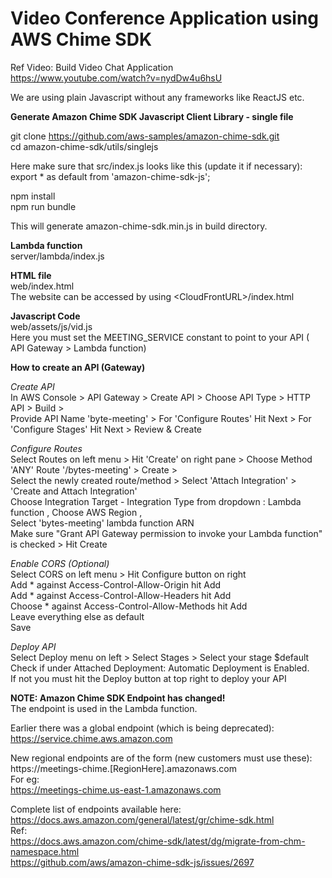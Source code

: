 <h1>Video Conference Application using AWS Chime SDK</h1>

Ref Video: Build Video Chat Application <br>
https://www.youtube.com/watch?v=nydDw4u6hsU 

We are using plain Javascript without any frameworks like ReactJS etc.

**Generate Amazon Chime SDK Javascript Client Library - single file** <br>

git clone https://github.com/aws-samples/amazon-chime-sdk.git <br>
cd amazon-chime-sdk/utils/singlejs

Here make sure that src/index.js looks like this (update it if necessary): <br>
export * as default from 'amazon-chime-sdk-js';

npm install <br>
npm run bundle

This will generate amazon-chime-sdk.min.js in build directory.

**Lambda function** <br>
server/lambda/index.js

**HTML file** <br>
web/index.html<br>
The website can be accessed by using &lt;CloudFrontURL&gt;/index.html

**Javascript Code** <br>
web/assets/js/vid.js<br>
Here you must set the MEETING_SERVICE constant to point to your API ( API Gateway > Lambda function)

**How to create an API (Gateway)**

_Create API_ <br>
In AWS Console > API Gateway > Create API > Choose API Type > HTTP API > Build > <br>
Provide API Name 'byte-meeting' > For 'Configure Routes' Hit Next > For 'Configure Stages' Hit Next > Review & Create 

_Configure Routes_ <br>
Select Routes on left menu > Hit 'Create' on right pane > Choose Method 'ANY' Route '/bytes-meeting' > Create > <br>
Select the newly created route/method > Select 'Attach Integration' > 'Create and Attach Integration' <br>
Choose Integration Target - Integration Type from dropdown : Lambda function , Choose AWS Region , <br>
Select 'bytes-meeting' lambda function ARN <br>
Make sure "Grant API Gateway permission to invoke your Lambda function" is checked > Hit Create 

_Enable CORS (Optional)_ <br>
Select CORS on left menu > Hit Configure button on right 	<br>
Add * against Access-Control-Allow-Origin hit Add <br>
Add * against Access-Control-Allow-Headers hit Add <br>
Choose * against Access-Control-Allow-Methods hit Add <br>
Leave everything else as default <br>
Save 

_Deploy API_ <br>
Select Deploy menu on left > Select Stages > Select your stage $default <br>
Check if under Attached Deployment: Automatic Deployment is Enabled. <br>
If not you must hit the Deploy button at top right to deploy your API 


**NOTE: Amazon Chime SDK Endpoint has changed!** <br>
The endpoint is used in the Lambda function. <br>

Earlier there was a global endpoint (which is being deprecated): <br>
https://service.chime.aws.amazon.com 

New regional endpoints are of the form (new customers must use these): <br>
https://meetings-chime.[RegionHere].amazonaws.com <br>
For eg:<br>
https://meetings-chime.us-east-1.amazonaws.com 

Complete list of endpoints available here:<br>
https://docs.aws.amazon.com/general/latest/gr/chime-sdk.html <br>
Ref:<br>
https://docs.aws.amazon.com/chime-sdk/latest/dg/migrate-from-chm-namespace.html <br>
https://github.com/aws/amazon-chime-sdk-js/issues/2697
